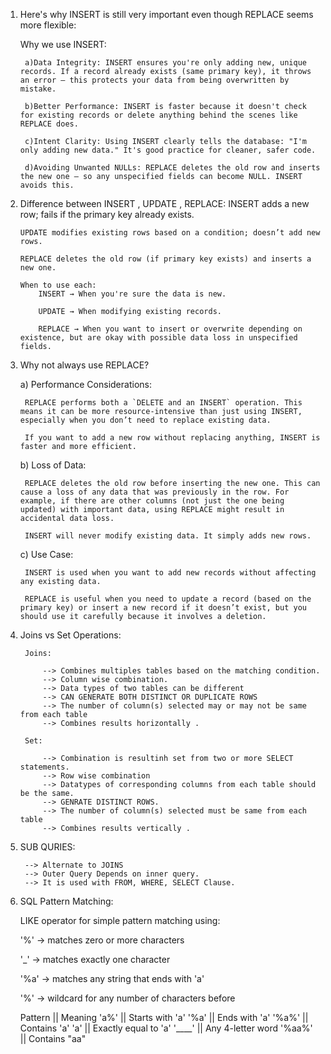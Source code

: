 1) Here's why INSERT is still very important even though REPLACE seems more flexible:

    Why we use INSERT:

        a)Data Integrity: INSERT ensures you're only adding new, unique records. If a record already exists (same primary key), it throws an error — this protects your data from being overwritten by mistake.

        b)Better Performance: INSERT is faster because it doesn't check for existing records or delete anything behind the scenes like REPLACE does.

        c)Intent Clarity: Using INSERT clearly tells the database: "I'm only adding new data." It's good practice for cleaner, safer code.

        d)Avoiding Unwanted NULLs: REPLACE deletes the old row and inserts the new one — so any unspecified fields can become NULL. INSERT avoids this.

2)  Difference between INSERT , UPDATE , REPLACE:
        INSERT adds a new row; fails if the primary key already exists.

        UPDATE modifies existing rows based on a condition; doesn’t add new rows.

        REPLACE deletes the old row (if primary key exists) and inserts a new one.

        When to use each:
            INSERT → When you're sure the data is new.

            UPDATE → When modifying existing records.

            REPLACE → When you want to insert or overwrite depending on existence, but are okay with possible data loss in unspecified fields.

3) Why not always use REPLACE?

    a) Performance Considerations:

        REPLACE performs both a `DELETE and an INSERT` operation. This means it can be more resource-intensive than just using INSERT, especially when you don’t need to replace existing data.

        If you want to add a new row without replacing anything, INSERT is faster and more efficient.

    b) Loss of Data:

        REPLACE deletes the old row before inserting the new one. This can cause a loss of any data that was previously in the row. For example, if there are other columns (not just the one being updated) with important data, using REPLACE might result in accidental data loss.

        INSERT will never modify existing data. It simply adds new rows.

    c) Use Case:

        INSERT is used when you want to add new records without affecting any existing data.

        REPLACE is useful when you need to update a record (based on the primary key) or insert a new record if it doesn’t exist, but you should use it carefully because it involves a deletion.

4) Joins vs Set Operations:  

        Joins: 

            --> Combines multiples tables based on the matching condition. 
            --> Column wise combination. 
            --> Data types of two tables can be different 
            --> CAN GENERATE BOTH DISTINCT OR DUPLICATE ROWS
            --> The number of column(s) selected may or may not be same from each table 
            --> Combines results horizontally . 

        Set: 

            --> Combination is resultinh set from two or more SELECT statements. 
            --> Row wise combination 
            --> Datatypes of corresponding columns from each table should be the same. 
            --> GENRATE DISTINCT ROWS. 
            --> The number of column(s) selected must be same from each table 
            --> Combines results vertically . 

5) SUB QURIES: 

        --> Alternate to JOINS
        --> Outer Query Depends on inner query. 
        --> It is used with FROM, WHERE, SELECT Clause. 

6) SQL Pattern Matching: 

    LIKE operator for simple pattern matching using:

    '%' → matches zero or more characters

    '_' → matches exactly one character

    '%a' → matches any string that ends with 'a'

    '%' → wildcard for any number of characters before

    Pattern || Meaning
    'a%'    || Starts with 'a'
    '%a'    || Ends with 'a'
    '%a%'   || Contains 'a'
    'a'	    || Exactly equal to 'a'
    '____'  || Any 4-letter word
    '%aa%'  || Contains "aa"


